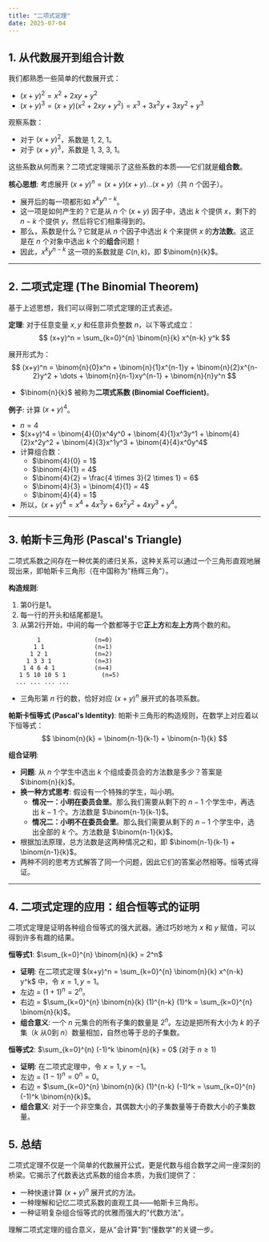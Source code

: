 ```yaml
---
title: "二项式定理"
date: 2025-07-04
---
```


## 1. 从代数展开到组合计数

我们都熟悉一些简单的代数展开式：

- $(x+y)^2 = x^2 + 2xy + y^2$
- $(x+y)^3 = (x+y)(x^2 + 2xy + y^2) = x^3 + 3x^2y + 3xy^2 + y^3$

观察系数：

- 对于 $(x+y)^2$，系数是 1, 2, 1。
- 对于 $(x+y)^3$，系数是 1, 3, 3, 1。

这些系数从何而来？二项式定理揭示了这些系数的本质——它们就是**组合数**。

**核心思想**:
考虑展开 $(x+y)^n = (x+y)(x+y)\dots(x+y)$（共 $n$ 个因子）。

- 展开后的每一项都形如 $x^k y^{n-k}$。
- 这一项是如何产生的？它是从 $n$ 个 $(x+y)$ 因子中，选出 $k$ 个提供 $x$，剩下的 $n-k$ 个提供 $y$，然后将它们相乘得到的。
- 那么，系数是什么？它就是从 $n$ 个因子中选出 $k$ 个来提供 $x$ 的**方法数**。这正是在 $n$ 个对象中选出 $k$ 个的**组合**问题！
- 因此，$x^k y^{n-k}$ 这一项的系数就是 $C(n, k)$，即 $\binom{n}{k}$。

---

## 2. 二项式定理 (The Binomial Theorem)

基于上述思想，我们可以得到二项式定理的正式表述。

**定理**:
对于任意变量 $x, y$ 和任意非负整数 $n$，以下等式成立：
$$ (x+y)^n = \sum_{k=0}^{n} \binom{n}{k} x^{n-k} y^k $$

展开形式为：
$$ (x+y)^n = \binom{n}{0}x^n + \binom{n}{1}x^{n-1}y + \binom{n}{2}x^{n-2}y^2 + \dots + \binom{n}{n-1}xy^{n-1} + \binom{n}{n}y^n $$

- $\binom{n}{k}$ 被称为**二项式系数 (Binomial Coefficient)**。

**例子**:
计算 $(x+y)^4$。

- $n=4$
- $(x+y)^4 = \binom{4}{0}x^4y^0 + \binom{4}{1}x^3y^1 + \binom{4}{2}x^2y^2 + \binom{4}{3}x^1y^3 + \binom{4}{4}x^0y^4$
- 计算组合数：
  - $\binom{4}{0} = 1$
  - $\binom{4}{1} = 4$
  - $\binom{4}{2} = \frac{4 \times 3}{2 \times 1} = 6$
  - $\binom{4}{3} = \binom{4}{1} = 4$
  - $\binom{4}{4} = 1$
- 所以，$(x+y)^4 = x^4 + 4x^3y + 6x^2y^2 + 4xy^3 + y^4$。

---

## 3. 帕斯卡三角形 (Pascal's Triangle)

二项式系数之间存在一种优美的递归关系，这种关系可以通过一个三角形直观地展现出来，即帕斯卡三角形（在中国称为"杨辉三角"）。

**构造规则**:

1. 第0行是1。
2. 每一行的开头和结尾都是1。
3. 从第2行开始，中间的每一个数都等于它**正上方**和**左上方**两个数的和。

```text
        1               (n=0)
       1 1              (n=1)
      1 2 1             (n=2)
     1 3 3 1            (n=3)
    1 4 6 4 1           (n=4)
   1 5 10 10 5 1          (n=5)
  ... ... ... ...
```

- 三角形第 $n$ 行的数，恰好对应 $(x+y)^n$ 展开式的各项系数。

**帕斯卡恒等式 (Pascal's Identity)**:
帕斯卡三角形的构造规则，在数学上对应着以下恒等式：
$$ \binom{n}{k} = \binom{n-1}{k-1} + \binom{n-1}{k} $$

**组合证明**:

- **问题**: 从 $n$ 个学生中选出 $k$ 个组成委员会的方法数是多少？答案是 $\binom{n}{k}$。
- **换一种方式思考**: 假设有一个特殊的学生，叫小明。
  - **情况一：小明在委员会里**。那么我们需要从剩下的 $n-1$ 个学生中，再选出 $k-1$ 个。方法数是 $\binom{n-1}{k-1}$。
  - **情况二：小明不在委员会里**。那么我们需要从剩下的 $n-1$ 个学生中，选出全部的 $k$ 个。方法数是 $\binom{n-1}{k}$。
- 根据加法原理，总方法数是这两种情况之和，即 $\binom{n-1}{k-1} + \binom{n-1}{k}$。
- 两种不同的思考方式解答了同一个问题，因此它们的答案必然相等。恒等式得证。

---

## 4. 二项式定理的应用：组合恒等式的证明

二项式定理是证明各种组合恒等式的强大武器。通过巧妙地为 $x$ 和 $y$ 赋值，可以得到许多有趣的结果。

**恒等式1**: $\sum_{k=0}^{n} \binom{n}{k} = 2^n$

- **证明**: 在二项式定理 $(x+y)^n = \sum_{k=0}^{n} \binom{n}{k} x^{n-k} y^k$ 中，令 $x=1, y=1$。
- 左边 = $(1+1)^n = 2^n$。
- 右边 = $\sum_{k=0}^{n} \binom{n}{k} (1)^{n-k} (1)^k = \sum_{k=0}^{n} \binom{n}{k}$。
- **组合意义**: 一个 $n$ 元集合的所有子集的数量是 $2^n$。左边是把所有大小为 $k$ 的子集（$k$ 从0到 $n$）数量相加，自然也等于总的子集数。

**恒等式2**: $\sum_{k=0}^{n} (-1)^k \binom{n}{k} = 0$ (对于 $n \ge 1$)

- **证明**: 在二项式定理中，令 $x=1, y=-1$。
- 左边 = $(1-1)^n = 0^n = 0$。
- 右边 = $\sum_{k=0}^{n} \binom{n}{k} (1)^{n-k} (-1)^k = \sum_{k=0}^{n} (-1)^k \binom{n}{k}$。
- **组合意义**: 对于一个非空集合，其偶数大小的子集数量等于奇数大小的子集数量。

## 5. 总结

二项式定理不仅是一个简单的代数展开公式，更是代数与组合数学之间一座深刻的桥梁。它揭示了代数表达式系数的组合本质，为我们提供了：

- 一种快速计算 $(x+y)^n$ 展开式的方法。
- 一种理解和记忆二项式系数的直观工具——帕斯卡三角形。
- 一种证明复杂组合恒等式的优雅而强大的"代数方法"。

理解二项式定理的组合意义，是从"会计算"到"懂数学"的关键一步。
